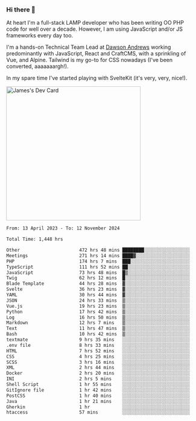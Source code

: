 ### Hi there 👋

<!--
**JamesNock/JamesNock** is a ✨ _special_ ✨ repository because its `README.md` (this file) appears on your GitHub profile.

Here are some ideas to get you started:

- 🔭 I’m currently working on ...
- 🌱 I’m currently learning ...
- 👯 I’m looking to collaborate on ...
- 🤔 I’m looking for help with ...
- 💬 Ask me about ...
- 📫 How to reach me: ...
- 😄 Pronouns: ...
- ⚡ Fun fact: ...
-->
At heart I'm a full-stack LAMP developer who has been writing OO PHP code for well over a decade. However, I am using JavaScript and/or JS frameworks every day too.

I'm a hands-on Technical Team Lead at [Dawson Andrews](https://www.dawsonandrews.com/) working predominantly with JavaScript, React and CraftCMS, with a sprinkling of Vue, and Alpine. Tailwind is my go-to for CSS nowadays (I've been converted, aaaaaaargh!).

In my spare time I've started playing with SvelteKit (it's very, very, nice!).

<a href="https://app.daily.dev/h2onock"><img src="https://api.daily.dev/devcards/v2/XQraFlxE3JPWOlcSuOB2K.png?type=default&r=18u" width="356" alt="James's Dev Card"/></a>

<!--START_SECTION:waka-->

```txt
From: 13 April 2023 - To: 12 November 2024

Total Time: 1,448 hrs

Other                      472 hrs 48 mins ████████░░░░░░░░░░░░░░░░░   32.66 %
Meetings                   271 hrs 14 mins ████▓░░░░░░░░░░░░░░░░░░░░   18.73 %
PHP                        174 hrs 7 mins  ███░░░░░░░░░░░░░░░░░░░░░░   12.03 %
TypeScript                 111 hrs 52 mins ██░░░░░░░░░░░░░░░░░░░░░░░   07.73 %
JavaScript                 73 hrs 48 mins  █▒░░░░░░░░░░░░░░░░░░░░░░░   05.10 %
Twig                       62 hrs 12 mins  █░░░░░░░░░░░░░░░░░░░░░░░░   04.30 %
Blade Template             44 hrs 28 mins  ▓░░░░░░░░░░░░░░░░░░░░░░░░   03.07 %
Svelte                     36 hrs 23 mins  ▓░░░░░░░░░░░░░░░░░░░░░░░░   02.51 %
YAML                       30 hrs 44 mins  ▓░░░░░░░░░░░░░░░░░░░░░░░░   02.12 %
JSON                       24 hrs 33 mins  ▒░░░░░░░░░░░░░░░░░░░░░░░░   01.70 %
Vue.js                     19 hrs 23 mins  ▒░░░░░░░░░░░░░░░░░░░░░░░░   01.34 %
Python                     17 hrs 42 mins  ▒░░░░░░░░░░░░░░░░░░░░░░░░   01.22 %
Log                        16 hrs 50 mins  ▒░░░░░░░░░░░░░░░░░░░░░░░░   01.16 %
Markdown                   12 hrs 7 mins   ▒░░░░░░░░░░░░░░░░░░░░░░░░   00.84 %
Text                       11 hrs 47 mins  ▒░░░░░░░░░░░░░░░░░░░░░░░░   00.81 %
Bash                       10 hrs 42 mins  ▒░░░░░░░░░░░░░░░░░░░░░░░░   00.74 %
textmate                   9 hrs 35 mins   ░░░░░░░░░░░░░░░░░░░░░░░░░   00.66 %
.env file                  8 hrs 33 mins   ░░░░░░░░░░░░░░░░░░░░░░░░░   00.59 %
HTML                       7 hrs 52 mins   ░░░░░░░░░░░░░░░░░░░░░░░░░   00.54 %
CSS                        4 hrs 25 mins   ░░░░░░░░░░░░░░░░░░░░░░░░░   00.31 %
SCSS                       3 hrs 16 mins   ░░░░░░░░░░░░░░░░░░░░░░░░░   00.23 %
XML                        2 hrs 44 mins   ░░░░░░░░░░░░░░░░░░░░░░░░░   00.19 %
Docker                     2 hrs 20 mins   ░░░░░░░░░░░░░░░░░░░░░░░░░   00.16 %
INI                        2 hrs 5 mins    ░░░░░░░░░░░░░░░░░░░░░░░░░   00.14 %
Shell Script               1 hr 55 mins    ░░░░░░░░░░░░░░░░░░░░░░░░░   00.13 %
GitIgnore file             1 hr 42 mins    ░░░░░░░░░░░░░░░░░░░░░░░░░   00.12 %
PostCSS                    1 hr 40 mins    ░░░░░░░░░░░░░░░░░░░░░░░░░   00.12 %
Java                       1 hr 21 mins    ░░░░░░░░░░░░░░░░░░░░░░░░░   00.09 %
Gherkin                    1 hr            ░░░░░░░░░░░░░░░░░░░░░░░░░   00.07 %
htaccess                   57 mins         ░░░░░░░░░░░░░░░░░░░░░░░░░   00.07 %
```

<!--END_SECTION:waka-->
